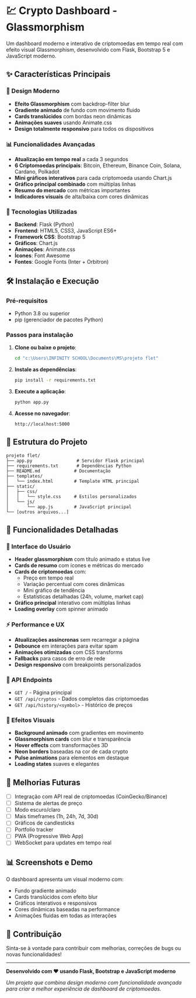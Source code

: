 # 💹 Crypto Dashboard - Glassmorphism

Um dashboard moderno e interativo de criptomoedas em tempo real com efeito visual Glassmorphism, desenvolvido com Flask, Bootstrap 5 e JavaScript moderno.

## ✨ Características Principais

### 🎨 Design Moderno
- **Efeito Glassmorphism** com backdrop-filter blur
- **Gradiente animado** de fundo com movimento fluido
- **Cards translúcidos** com bordas neon dinâmicas
- **Animações suaves** usando Animate.css
- **Design totalmente responsivo** para todos os dispositivos

### 📊 Funcionalidades Avançadas
- **Atualização em tempo real** a cada 3 segundos
- **6 Criptomoedas principais**: Bitcoin, Ethereum, Binance Coin, Solana, Cardano, Polkadot
- **Mini gráficos interativos** para cada criptomoeda usando Chart.js
- **Gráfico principal combinado** com múltiplas linhas
- **Resumo do mercado** com métricas importantes
- **Indicadores visuais** de alta/baixa com cores dinâmicas

### 🚀 Tecnologias Utilizadas
- **Backend**: Flask (Python)
- **Frontend**: HTML5, CSS3, JavaScript ES6+
- **Framework CSS**: Bootstrap 5
- **Gráficos**: Chart.js
- **Animações**: Animate.css
- **Ícones**: Font Awesome
- **Fontes**: Google Fonts (Inter + Orbitron)

## 🛠️ Instalação e Execução

### Pré-requisitos
- Python 3.8 ou superior
- pip (gerenciador de pacotes Python)

### Passos para instalação

1. **Clone ou baixe o projeto**:
   ```bash
   cd "c:\Users\INFINITY SCHOOL\Documents\MS\projeto flet"
   ```

2. **Instale as dependências**:
   ```bash
   pip install -r requirements.txt
   ```

3. **Execute a aplicação**:
   ```bash
   python app.py
   ```

4. **Acesse no navegador**:
   ```
   http://localhost:5000
   ```

## 📁 Estrutura do Projeto

```
projeto flet/
├── app.py                 # Servidor Flask principal
├── requirements.txt       # Dependências Python
├── README.md             # Documentação
├── templates/
│   └── index.html        # Template HTML principal
├── static/
│   ├── css/
│   │   └── style.css     # Estilos personalizados
│   └── js/
│       └── app.js        # JavaScript principal
└── [outros arquivos...]
```

## 🎯 Funcionalidades Detalhadas

### 📱 Interface do Usuário
- **Header glassmorphism** com título animado e status live
- **Cards de resumo** com ícones e métricas do mercado
- **Cards de criptomoedas** com:
  - Preço em tempo real
  - Variação percentual com cores dinâmicas
  - Mini gráfico de tendência
  - Estatísticas detalhadas (24h, volume, market cap)
- **Gráfico principal** interativo com múltiplas linhas
- **Loading overlay** com spinner animado

### ⚡ Performance e UX
- **Atualizações assíncronas** sem recarregar a página
- **Debounce** em interações para evitar spam
- **Animações otimizadas** com CSS transforms
- **Fallbacks** para casos de erro de rede
- **Design responsivo** com breakpoints personalizados

### 🔧 API Endpoints
- `GET /` - Página principal
- `GET /api/cryptos` - Dados completos das criptomoedas
- `GET /api/history/<symbol>` - Histórico de preços

### 🎨 Efeitos Visuais
- **Background animado** com gradientes em movimento
- **Glassmorphism cards** com blur e transparência
- **Hover effects** com transformações 3D
- **Neon borders** baseadas na cor de cada crypto
- **Pulse animations** para elementos em destaque
- **Loading states** suaves e elegantes

## 🚀 Melhorias Futuras

- [ ] Integração com API real de criptomoedas (CoinGecko/Binance)
- [ ] Sistema de alertas de preço
- [ ] Modo escuro/claro
- [ ] Mais timeframes (1h, 24h, 7d, 30d)
- [ ] Gráficos de candlesticks
- [ ] Portfolio tracker
- [ ] PWA (Progressive Web App)
- [ ] WebSocket para updates em tempo real

## 📊 Screenshots e Demo

O dashboard apresenta um visual moderno com:
- Fundo gradiente animado
- Cards translúcidos com efeito blur
- Gráficos interativos e responsivos
- Cores dinâmicas baseadas na performance
- Animações fluidas em todas as interações

## 🤝 Contribuição

Sinta-se à vontade para contribuir com melhorias, correções de bugs ou novas funcionalidades!

---

**Desenvolvido com ❤️ usando Flask, Bootstrap e JavaScript moderno**

*Um projeto que combina design moderno com funcionalidade avançada para criar a melhor experiência de dashboard de criptomoedas.*
